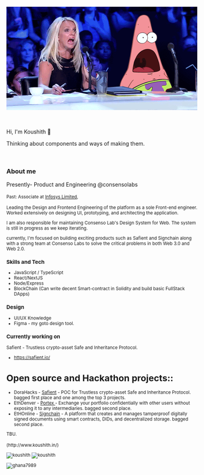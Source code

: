 ![britney.gif](https://raw.githubusercontent.com/siddharthkp/siddharthkp/main/britney.gif)

&nbsp;

Hi, I'm Koushith 👋

Thinking about components and ways of making them. 

&nbsp;


### About me

Presently- Product and Engineering @consensolabs

  <small>Past: Associate  at <a href="https://infosys.com">Infosys Limited</a>, 

  
Leading the Design and Frontend Engineering of the platform as a sole Front-end engineer. Worked extensively on designing UI, prototyping, and architecting the application.

I am also responsible for maintaining Consenso Lab's Design System for Web. The system is still in progress as we keep iterating.

currently, I'm focused on building exciting products such as Safient and Signchain along with a strong team at Consenso Labs to solve the critical problems in both Web 3.0 and Web 2.0.

### Skills and Tech

- JavaScript / TypeScript
- React/NextJS
- Node/Express
- BlockChain (Can write decent Smart-contract in Solidity and build basic FullStack DApps)

### Design

- UI/UX Knowledge
- Figma - my goto design tool.


### Currently working on 

Safient - Trustless crypto-asset Safe and Inheritance Protocol.

- https://safient.io/

# Open source and Hackathon projects:: 

- DoraHacks - [Safient](https://safient.io/) - POC for Trustless crypto-asset Safe and Inheritance Protocol.  bagged first place and one among the top 3 projects.
- EthDenver - [ Portex ](https://portex.xyz) - Exchange your portfolio confidentially with other users without exposing it to any intermediaries. bagged second place.
- EtHOnline - [Signchain](https://github.com/) - A platform that creates and manages tamperproof digitally signed documents using smart contracts, DIDs, and decentralized storage. bagged second place.

TBU.
 
</ul>
(http://www.koushith.in/)



<br/>

<p><img align="left" src="https://github-readme-stats.vercel.app/api/top-langs?username=koushith&show_icons=true&locale=en&layout=compact" alt="koushith" /></p>

<p>&nbsp;<img align="center" src="https://github-readme-stats.vercel.app/api?username=koushith&show_icons=true&locale=en" alt="koushith" /></p>

<p><img align="center" src="https://github-readme-streak-stats.herokuapp.com/?user=koushith&" alt="ghana7989" /></p>

